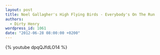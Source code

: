 ```yaml
---
layout: post
title: Noel Gallagher's High Flying Birds - Everybody's On The Run
authors:
  - Dirty Henry
wordpress_id: 1061
date: "2012-06-28 08:00:00 +0200"
---
```


{% youtube dpqQJfdLO14 %}
